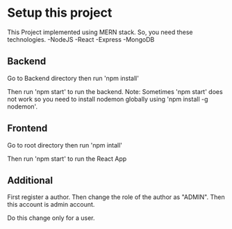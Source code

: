 # Setup this project

This Project implemented using MERN stack. So, you need these technologies.
-NodeJS
-React
-Express
-MongoDB

## Backend

Go to Backend directory then run 'npm install'

Then run 'npm start' to run the backend.
Note: Sometimes 'npm start' does not work so you need to install nodemon globally using 'npm install -g nodemon'.

## Frontend

Go to root directory then run 'npm intall'

Then run 'npm start' to run the React App

## Additional

First register a author. Then change the role of the author as "ADMIN". Then this account is admin account.

Do this change only for a user.

